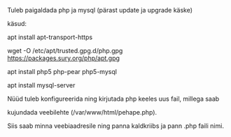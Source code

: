 Tuleb paigaldada php ja mysql (pärast update ja upgrade käske)

käsud:

apt install apt-transport-https

wget -O /etc/apt/trusted.gpg.d/php.gpg https://packages.sury.org/php/apt.gpg

apt install php5 php-pear php5-mysql

apt install mysql-server



Nüüd tuleb konfigureerida ning kirjutada php keeles uus fail, millega saab

kujundada veebilehte (/var/www/html/pehape.php).

Siis saab minna veebiaadresile ning panna kaldkriibs ja pann .php faili nimi.
